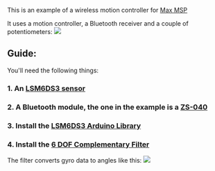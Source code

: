 This is an example of a wireless motion controller for [Max MSP](https://cycling74.com/products/max/)

It uses a motion controller, a Bluetooth receiver and a couple of potentiometers:
![](http://i.imgur.com/n5XX8z5.png)



## Guide:
You'll need the following things:
### 1. An [LSM6DS3 sensor](https://www.sparkfun.com/products/13339)

### 2. A Bluetooth module, the one in the example is a [ZS-040](http://www.domirobot.com/pictures/201511810388__mg_5293.jpg)

### 3. Install the [LSM6DS3 Arduino Library](https://github.com/sparkfun/SparkFun_LSM6DS3_Arduino_Library)

### 4. Install the [6 DOF Complementary Filter](https://github.com/tcleg/Six_Axis_Complementary_Filter)
The filter converts gyro data to angles like this: ![](http://www.pieter-jan.com/images/equations/CompFilter_Eq.gif)
